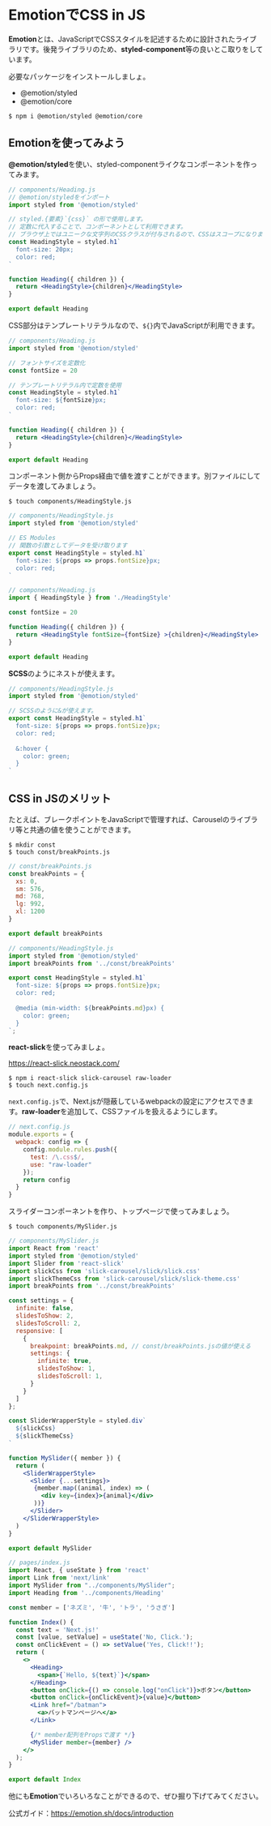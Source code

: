 # EmotionでCSS in JS

**Emotion**とは、JavaScriptでCSSスタイルを記述するために設計されたライブラリです。後発ライブラリのため、**styled-component**等の良いとこ取りをしています。

必要なパッケージをインストールしましょ。

- @emotion/styled
- @emotion/core

```console
$ npm i @emotion/styled @emotion/core
```

## Emotionを使ってみよう

**@emotion/styled**を使い、styled-componentライクなコンポーネントを作ってみます。

```jsx
// components/Heading.js
// @emotion/styledをインポート
import styled from '@emotion/styled'

// styled.{要素}`{css}` の形で使用します。
// 定数に代入することで、コンポーネントとして利用できます。
// ブラウザ上ではユニークな文字列のCSSクラスが付与されるので、CSSはスコープになります。
const HeadingStyle = styled.h1`
  font-size: 20px;
  color: red;
`

function Heading({ children }) {
  return <HeadingStyle>{children}</HeadingStyle>
}

export default Heading
```

CSS部分はテンプレートリテラルなので、`${}`内でJavaScriptが利用できます。

```jsx
// components/Heading.js
import styled from '@emotion/styled'

// フォントサイズを定数化
const fontSize = 20

// テンプレートリテラル内で定数を使用
const HeadingStyle = styled.h1`
  font-size: ${fontSize}px;
  color: red;
`

function Heading({ children }) {
  return <HeadingStyle>{children}</HeadingStyle>
}

export default Heading
```

コンポーネント側からProps経由で値を渡すことができます。別ファイルにしてデータを渡してみましょう。

```console
$ touch components/HeadingStyle.js
```

```jsx
// components/HeadingStyle.js
import styled from '@emotion/styled'

// ES Modules
// 関数の引数としてデータを受け取ります
export const HeadingStyle = styled.h1`
  font-size: ${props => props.fontSize}px;
  color: red;
`
```

```jsx
// components/Heading.js
import { HeadingStyle } from './HeadingStyle'

const fontSize = 20

function Heading({ children }) {
  return <HeadingStyle fontSize={fontSize} >{children}</HeadingStyle>
}

export default Heading
```

**SCSS**のようにネストが使えます。

```js
// components/HeadingStyle.js
import styled from '@emotion/styled'

// SCSSのように&が使えます。
export const HeadingStyle = styled.h1`
  font-size: ${props => props.fontSize}px;
  color: red;
  
  &:hover {
    color: green;
  }
`
```

## CSS in JSのメリット

たとえば、ブレークポイントをJavaScriptで管理すれば、Carouselのライブラリ等と共通の値を使うことができます。

```console
$ mkdir const
$ touch const/breakPoints.js
```

```js
// const/breakPoints.js
const breakPoints = {
  xs: 0,
  sm: 576,
  md: 768,
  lg: 992,
  xl: 1200
}

export default breakPoints
```

```js
// components/HeadingStyle.js
import styled from '@emotion/styled'
import breakPoints from '../const/breakPoints'

export const HeadingStyle = styled.h1`
  font-size: ${props => props.fontSize}px;
  color: red;
  
  @media (min-width: ${breakPoints.md}px) {
    color: green;
  }
`;
```

**react-slick**を使ってみましょ。

https://react-slick.neostack.com/

```console
$ npm i react-slick slick-carousel raw-loader
$ touch next.config.js
```

`next.config.js`で、Next.jsが隠蔽しているwebpackの設定にアクセスできます。**raw-loader**を追加して、CSSファイルを扱えるようにします。

```js
// next.config.js
module.exports = {
  webpack: config => {
    config.module.rules.push({
      test: /\.css$/,
      use: "raw-loader"
    });
    return config
  }
}

```

スライダーコンポーネントを作り、トップページで使ってみましょう。

```console
$ touch components/MySlider.js
```

```jsx
// components/MySlider.js
import React from 'react'
import styled from '@emotion/styled'
import Slider from 'react-slick'
import slickCss from 'slick-carousel/slick/slick.css'
import slickThemeCss from 'slick-carousel/slick/slick-theme.css'
import breakPoints from '../const/breakPoints'

const settings = {
  infinite: false,
  slidesToShow: 2,
  slidesToScroll: 2,
  responsive: [
    {
      breakpoint: breakPoints.md, // const/breakPoints.jsの値が使える
      settings: {
        infinite: true,
        slidesToShow: 1,
        slidesToScroll: 1,
      }
    }
  ]
};

const SliderWrapperStyle = styled.div`
  ${slickCss}
  ${slickThemeCss}
`

function MySlider({ member }) {
  return (
    <SliderWrapperStyle>
      <Slider {...settings}>
       {member.map((animal, index) => (
         <div key={index}>{animal}</div>
       ))}
      </Slider>
    </SliderWrapperStyle>
  )
}

export default MySlider
```

```jsx
// pages/index.js
import React, { useState } from 'react'
import Link from 'next/link'
import MySlider from "../components/MySlider";
import Heading from '../components/Heading'

const member = ['ネズミ', '牛', 'トラ', 'うさぎ']

function Index() {
  const text = 'Next.js!'
  const [value, setValue] = useState('No, Click.');
  const onClickEvent = () => setValue('Yes, Click!!');
  return (
    <>
      <Heading>
        <span>{`Hello, ${text}`}</span>
      </Heading>
      <button onClick={() => console.log("onClick")}>ボタン</button>
      <button onClick={onClickEvent}>{value}</button>
      <Link href="/batman">
        <a>バットマンページへ</a>
      </Link>

      {/* member配列をPropsで渡す */}
      <MySlider member={member} />
    </>
  );
}

export default Index
```

他にも**Emotion**でいろいろなことができるので、ぜひ掘り下げてみてください。

公式ガイド：https://emotion.sh/docs/introduction